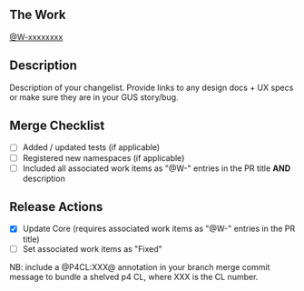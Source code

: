 ## The Work

[@W-xxxxxxxx](https://gus.lightning.force.com/lightning/r/ADM_Work__c/item_number/view)

## Description

Description of your changelist. Provide links to any design docs + UX specs or make sure they are in your GUS story/bug.

## Merge Checklist

-   [ ] Added / updated tests (if applicable)
-   [ ] Registered new namespaces (if applicable)
-   [ ] Included all associated work items as "@W-" entries in the PR title **AND** description

## Release Actions

-   [x] Update Core (requires associated work items as "@W-" entries in the PR title)
-   [ ] Set associated work items as "Fixed"

NB: include a @P4CL:XXX@ annotation in your branch merge commit message to bundle a shelved p4 CL, where XXX is the CL number.
